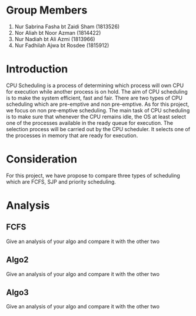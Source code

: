 # Group Members

1. Nur Sabrina Fasha bt Zaidi Sham (1813526)
2. Nor Aliah bt Noor Azman (1814422)
3. Nur Nadiah bt Ali Azmi (1813966)
4. Nur Fadhilah Ajwa bt Rosdee (1815912)

# Introduction

CPU Scheduling is a process of determining which process will own CPU for execution while another process is on hold. The aim of CPU scheduling is to make the system efficient, fast and fair. There are two types of CPU scheduling which are pre-emptive and non pre-emptive. As for this project, we focus on non pre-emptive scheduling. The main task of CPU scheduling is to make sure that whenever the CPU remains idle, the OS at least select one of the processes available in the ready queue for execution. The selection process will be carried out by the CPU scheduler. It selects one of the processes in memory that are ready for execution.

# Consideration

For this project, we have propose to compare three types of scheduling which are FCFS, SJP and priority scheduling.

# Analysis

## FCFS

Give an analysis of your algo and compare it with the other two

## Algo2

Give an analysis of your algo and compare it with the other two

## Algo3

Give an analysis of your algo and compare it with the other two

